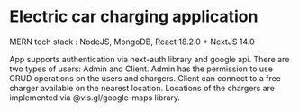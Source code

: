 # Electric car charging application

MERN tech stack : NodeJS, MongoDB, React 18.2.0 + NextJS 14.0 

App supports authentication via next-auth library and google api. There are two types of users: Admin and Client. 
Admin has the permission to use CRUD operations on the users and chargers. 
Client can connect to a free charger available on the nearest location. Locations of the chargers are implemented via @vis.gl/google-maps library.
